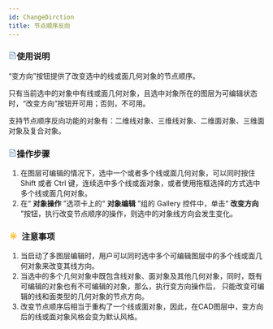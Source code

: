 ```yaml
---
id: ChangeDirction
title: 节点顺序反向  
---  
```

### ![](../../../img/read.gif)使用说明

“变方向”按钮提供了改变选中的线或面几何对象的节点顺序。

只有当前选中的对象中有线或面几何对象，且选中对象所在的图层为可编辑状态时，“改变方向”按钮开可用；否则，不可用。

支持节点顺序反向功能的对象有：二维线对象、三维线对象、二维面对象、三维面对象及复合对象。

### ![](../../../img/read.gif)操作步骤

  1. 在图层可编辑的情况下，选中一个或者多个线或面几何对象，可以同时按住 Shift 或者 Ctrl 键，连续选中多个线或面对象，或者使用拖框选择的方式选中多个线或面几何对象。
  2. 在“ **对象操作** ”选项卡上的“ **对象编辑** ”组的 Gallery 控件中，单击“ **改变方向** ”按钮，执行改变节点顺序的操作，则选中的对象线方向会发生变化。

### ![](../../../img/note.png) 注意事项

  1. 当启动了多图层编辑时，用户可以同时选中多个可编辑图层中的多个线或面几何对象来改变其线方向。
  2. 当选中的多个几何对象中既包含线对象、面对象及其他几何对象，同时，既有可编辑的对象也有不可编辑的对象，那么，执行变方向操作后， 只能改变可编辑的线和面类型的几何对象的节点方向。
  3. 改变节点顺序后相当于重构了一个线或面对象，因此，在CAD图层中，变方向后的线或面对象风格会变为默认风格。



